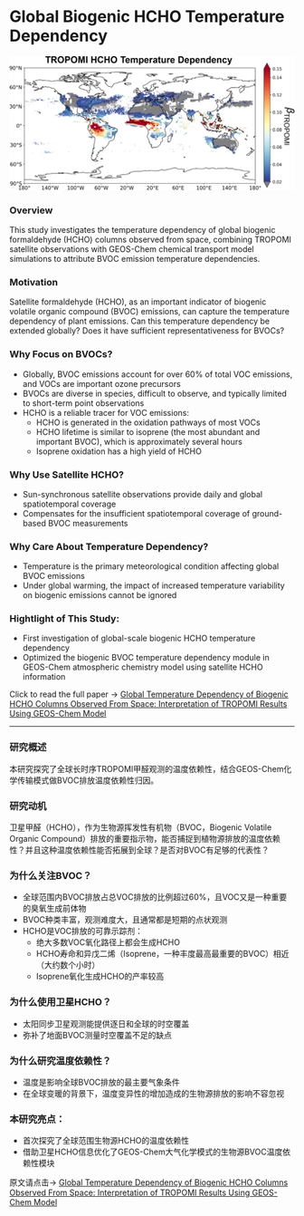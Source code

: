 # Global Biogenic HCHO Temperature Dependency

![Figure 1: Global biogenic HCHO temperature dependency (再刷新一下页面试试)](../assets/research/HCHOT/figure1.jpg)

### Overview
This study investigates the temperature dependency of global biogenic formaldehyde (HCHO) columns observed from space, combining TROPOMI satellite observations with GEOS-Chem chemical transport model simulations to attribute BVOC emission temperature dependencies.

### Motivation
Satellite formaldehyde (HCHO), as an important indicator of biogenic volatile organic compound (BVOC) emissions, can capture the temperature dependency of plant emissions. Can this temperature dependency be extended globally? Does it have sufficient representativeness for BVOCs?

### Why Focus on BVOCs?
- Globally, BVOC emissions account for over 60% of total VOC emissions, and VOCs are important ozone precursors
- BVOCs are diverse in species, difficult to observe, and typically limited to short-term point observations
- HCHO is a reliable tracer for VOC emissions:
    - HCHO is generated in the oxidation pathways of most VOCs
    - HCHO lifetime is similar to isoprene (the most abundant and important BVOC), which is approximately several hours
    - Isoprene oxidation has a high yield of HCHO

### Why Use Satellite HCHO?
- Sun-synchronous satellite observations provide daily and global spatiotemporal coverage
- Compensates for the insufficient spatiotemporal coverage of ground-based BVOC measurements

### Why Care About Temperature Dependency?
- Temperature is the primary meteorological condition affecting global BVOC emissions
- Under global warming, the impact of increased temperature variability on biogenic emissions cannot be ignored

### Hightlight of This Study:
- First investigation of global-scale biogenic HCHO temperature dependency
- Optimized the biogenic BVOC temperature dependency module in GEOS-Chem atmospheric chemistry model using satellite HCHO information

Click to read the full paper -> [Global Temperature Dependency of Biogenic HCHO Columns Observed From Space: Interpretation of TROPOMI Results Using GEOS-Chem Model](https://doi.org/10.1029/2024JD041784)

---

### 研究概述
本研究探究了全球长时序TROPOMI甲醛观测的温度依赖性，结合GEOS-Chem化学传输模式做BVOC排放温度依赖性归因。

### 研究动机
卫星甲醛（HCHO），作为生物源挥发性有机物（BVOC，Biogenic Volatile Organic Compound）排放的重要指示物，能否捕捉到植物源排放的温度依赖性？并且这种温度依赖性能否拓展到全球？是否对BVOC有足够的代表性？

### 为什么关注BVOC？
- 全球范围内BVOC排放占总VOC排放的比例超过60%，且VOC又是一种重要的臭氧生成前体物
- BVOC种类丰富，观测难度大，且通常都是短期的点状观测
- HCHO是VOC排放的可靠示踪剂：
    - 绝大多数VOC氧化路径上都会生成HCHO
    - HCHO寿命和异戊二烯（Isoprene，一种丰度最高最重要的BVOC）相近（大约数个小时）
    - Isoprene氧化生成HCHO的产率较高

### 为什么使用卫星HCHO？
- 太阳同步卫星观测能提供逐日和全球的时空覆盖
- 弥补了地面BVOC测量时空覆盖不足的缺点

### 为什么研究温度依赖性？
- 温度是影响全球BVOC排放的最主要气象条件
- 在全球变暖的背景下，温度变异性的增加造成的生物源排放的影响不容忽视

### 本研究亮点：
- 首次探究了全球范围生物源HCHO的温度依赖性
- 借助卫星HCHO信息优化了GEOS-Chem大气化学模式的生物源BVOC温度依赖性模块

原文请点击-> [Global Temperature Dependency of Biogenic HCHO Columns Observed From Space: Interpretation of TROPOMI Results Using GEOS-Chem Model](https://doi.org/10.1029/2024JD041784)













